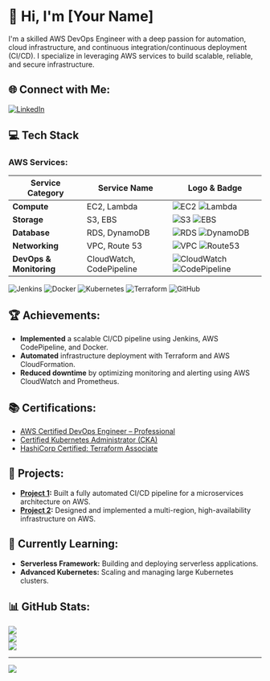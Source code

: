# 👋 Hi, I'm [Your Name]

I'm a skilled AWS DevOps Engineer with a deep passion for automation, cloud infrastructure, and continuous integration/continuous deployment (CI/CD). I specialize in leveraging AWS services to build scalable, reliable, and secure infrastructure.

## 🌐 Connect with Me:
[![LinkedIn](https://img.shields.io/badge/LinkedIn-%230077B5.svg?logo=linkedin&logoColor=white)](https://linkedin.com/in/yourprofile)

## 💻 Tech Stack

### AWS Services:
| Service Category        | Service Name       | Logo & Badge                                                                                 |
|-------------------------|--------------------|----------------------------------------------------------------------------------------------|
| **Compute**             | EC2, Lambda        | ![EC2](https://img.shields.io/badge/Amazon%20EC2-%23FF9900.svg?style=for-the-badge&logo=amazon-ec2&logoColor=white) ![Lambda](https://img.shields.io/badge/AWS%20Lambda-%23FF9900.svg?style=for-the-badge&logo=aws-lambda&logoColor=white) |
| **Storage**             | S3, EBS            | ![S3](https://img.shields.io/badge/Amazon%20S3-%23FF9900.svg?style=for-the-badge&logo=amazon-s3&logoColor=white) ![EBS](https://img.shields.io/badge/Amazon%20EBS-%23FF9900.svg?style=for-the-badge&logo=amazon-ebs&logoColor=white) |
| **Database**            | RDS, DynamoDB      | ![RDS](https://img.shields.io/badge/Amazon%20RDS-%23FF9900.svg?style=for-the-badge&logo=amazon-rds&logoColor=white) ![DynamoDB](https://img.shields.io/badge/Amazon%20DynamoDB-%23FF9900.svg?style=for-the-badge&logo=amazon-dynamodb&logoColor=white) |
| **Networking**          | VPC, Route 53      | ![VPC](https://img.shields.io/badge/Amazon%20VPC-%23FF9900.svg?style=for-the-badge&logo=amazon-vpc&logoColor=white) ![Route53](https://img.shields.io/badge/Amazon%20Route%2053-%23FF9900.svg?style=for-the-badge&logo=amazon-route53&logoColor=white) |
| **DevOps & Monitoring** | CloudWatch, CodePipeline | ![CloudWatch](https://img.shields.io/badge/Amazon%20CloudWatch-%23FF9900.svg?style=for-the-badge&logo=amazon-cloudwatch&logoColor=white) ![CodePipeline](https://img.shields.io/badge/AWS%20CodePipeline-%23FF9900.svg?style=for-the-badge&logo=aws-codepipeline&logoColor=white) |

![Jenkins](https://img.shields.io/badge/jenkins-%232C5263.svg?style=for-the-badge&logo=jenkins&logoColor=white) ![Docker](https://img.shields.io/badge/docker-%230db7ed.svg?style=for-the-badge&logo=docker&logoColor=white) ![Kubernetes](https://img.shields.io/badge/kubernetes-%23326ce5.svg?style=for-the-badge&logo=kubernetes&logoColor=white) ![Terraform](https://img.shields.io/badge/terraform-%23623CE4.svg?style=for-the-badge&logo=terraform&logoColor=white) ![GitHub](https://img.shields.io/badge/github-%23121011.svg?style=for-the-badge&logo=github&logoColor=white)

## 🏆 Achievements:
- **Implemented** a scalable CI/CD pipeline using Jenkins, AWS CodePipeline, and Docker.
- **Automated** infrastructure deployment with Terraform and AWS CloudFormation.
- **Reduced downtime** by optimizing monitoring and alerting using AWS CloudWatch and Prometheus.

## 📚 Certifications:
- [AWS Certified DevOps Engineer – Professional](https://aws.amazon.com/certification/devops-engineer-professional/)
- [Certified Kubernetes Administrator (CKA)](https://www.cncf.io/certification/cka/)
- [HashiCorp Certified: Terraform Associate](https://www.hashicorp.com/certification/terraform-associate)

## 🚀 Projects:
- **[Project 1](https://link-to-project.com):** Built a fully automated CI/CD pipeline for a microservices architecture on AWS.
- **[Project 2](https://link-to-project.com):** Designed and implemented a multi-region, high-availability infrastructure on AWS.

## 🌱 Currently Learning:
- **Serverless Framework:** Building and deploying serverless applications.
- **Advanced Kubernetes:** Scaling and managing large Kubernetes clusters.

## 📊 GitHub Stats:
![](https://github-readme-stats.vercel.app/api?username=yourusername&theme=dark&hide_border=false&include_all_commits=false&count_private=false)<br/>
![](https://github-readme-streak-stats.herokuapp.com/?user=yourusername&theme=dark&hide_border=false)<br/>
![](https://github-readme-stats.vercel.app/api/top-langs/?username=yourusername&theme=dark&hide_border=false&include_all_commits=false&count_private=false&layout=compact)

---

[![](https://visitcount.itsvg.in/api?id=yourusername&icon=0&color=0)](https://visitcount.itsvg.in)

<!-- Proudly created with GPRM ( https://gprm.itsvg.in ) -->
